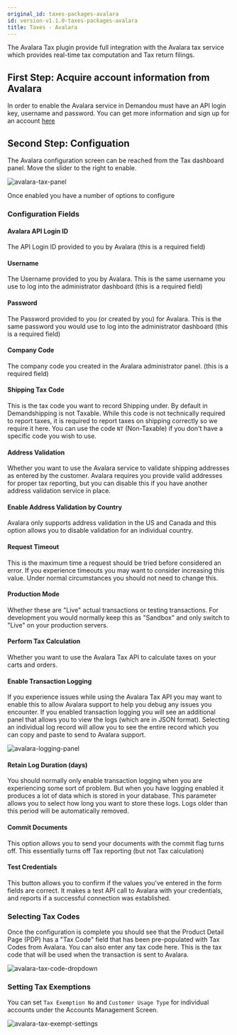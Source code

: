```yaml
---
original_id: taxes-packages-avalara
id: version-v1.1.0-taxes-packages-avalara
title: Taxes - Avalara
---
```

    
The Avalara Tax plugin provide full integration with the Avalara tax service which provides real-time tax computation and Tax return filings.

## First Step: Acquire account information from Avalara

In order to enable the Avalara service in Demandou must have an API login key, username and password. You can get more information and sign up for an account [here](http://developer.avalara.com/)

## Second Step: Configuation

The Avalara configuration screen can be reached from the Tax dashboard panel. Move the slider to the right to enable.


![avalara-tax-panel](/assets/avalara-tax-panel.png)

Once enabled you have a number of options to configure

### Configuration Fields

#### Avalara API Login ID

The API Login ID provided to you by Avalara (this is a required field)

#### Username

The Username provided to you by Avalara. This is the same username you use to log into the administrator dashboard (this is a required field)

#### Password

The Password provided to you (or created by you) for Avalara. This is the same password you would use to log into the administrator dashboard (this is a required field)

#### Company Code

The company code you created in the Avalara administrator panel. (this is a required field)

#### Shipping Tax Code

This is the tax code you want to record Shipping under. By default in Demandshipping is not Taxable. While this code is not technically required to report taxes, it is required to report taxes on shipping correctly so we require it here. You can use the code `NT` (Non-Taxable) if you don't have a specific code you wish to use.

#### Address Validation

Whether you want to use the Avalara service to validate shipping addresses as entered by the customer. Avalara requires you provide valid addresses for proper tax reporting, but you can disable this if you have another address validation service in place.

#### Enable Address Validation by Country

Avalara only supports address validation in the US and Canada and this option allows you to disable validation for an individual country.

#### Request Timeout

This is the maximum time a request should be tried before considered an error. If you experience timeouts you may want to consider increasing this value. Under normal circumstances you should not need to change this.

#### Production Mode

Whether these are "Live" actual transactions or testing transactions. For development you would normally keep this as "Sandbox" and only switch to "Live" on your production servers.

#### Perform Tax Calculation

Whether you want to use the Avalara Tax API to calculate taxes on your carts and orders.

#### Enable Transaction Logging

If you experience issues while using the Avalara Tax API you may want to enable this to allow Avalara support to help you debug any issues you encounter. If you enabled transaction logging you will see an additional panel that allows you to view the logs (which are in JSON format). Selecting an individual log record will allow you to see the entire record which you can copy and paste to send to Avalara support.

![avalara-logging-panel](/assets/avalara-logging-panel.png)

#### Retain Log Duration (days)

You should normally only enable transaction logging when you are experiencing some sort of problem. But when you have logging enabled it produces a lot of data which is stored in your database. This parameter allows you to select how long you want to store these logs. Logs older than this period will be automatically removed.

#### Commit Documents

This option allows you to send your documents with the commit flag turns off. This essentially turns off Tax reporting (but not Tax calculation)

#### Test Credentials

This button allows you to confirm if the values you've entered in the form fields are correct. It makes a test API call to Avalara with your credentials, and reports if a successful connection was established.

### Selecting Tax Codes

Once the configuration is complete you should see that the Product Detail Page (PDP) has a "Tax Code" field that has been pre-populated with Tax Codes from Avalara. You can also enter any tax code here. This is the tax code that will be used when the transaction is sent to Avalara.

![avalara-tax-code-dropdown](/assets/avalara-tax-code-dropdown.png)

### Setting Tax Exemptions

You can set `Tax Exemption No` and `Customer Usage Type` for individual accounts under the Accounts Management Screen.

![avalara-tax-exempt-settings](/assets/avalara-tax-exempt.png)

